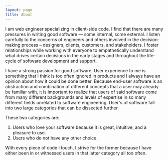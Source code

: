 ```yaml
---
layout: page
title: About
---
```


I am web engineer specializing in client-side code. I find that there are many
pressures in writing good software — some internal, some external. I listen
carefully to the concerns of engineers and others involved in the decision-making
process – designers, clients, customers, and stakeholders. I foster relationships
while working with everyone to empathetically understand what drives certain
decisions in the early stages and throughout the life-cycle of software development
and support.

I have a strong passion for good software. User experience to me is something
that I think is too often ignored in products and I always have an opinion about
how it could be done better. Because end-user software is an abstraction and
combination of different concepts that a user may already be familiar with, it
is important to realize that users of said software come from many different
backgrounds and levels of expertise in so many different fields unrelated to
software engineering. User's of software fall into two large categories that can
be dissected further.

These two categories are:

1. Users who love your software because it is great, intuitive, and a pleasure to use.
2. Users who do not have any other choice.

With every piece of code I touch, I strive for the former because I have either
been in or witnessed users in that latter category all too often.
